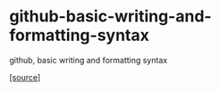 # github-basic-writing-and-formatting-syntax

github, basic writing and formatting syntax

[[source]](https://docs.github.com/en/get-started/writing-on-github/getting-started-with-writing-and-formatting-on-github/basic-writing-and-formatting-syntax)
